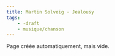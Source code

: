 ```yaml
---
title: Martin Solveig - Jealousy
tags:
    - -draft
    - musique/chanson
---
```


Page créée automatiquement, mais vide.
